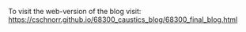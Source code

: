 To visit the web-version of the blog visit: https://cschnorr.github.io/68300_caustics_blog/68300_final_blog.html
